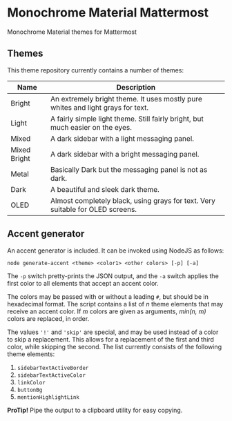 # Monochrome Material Mattermost

Monochrome Material themes for Mattermost

## Themes

This theme repository currently contains a number of themes:

| Name         | Description                                                                     |
|--------------|---------------------------------------------------------------------------------|
| Bright       | An extremely bright theme. It uses mostly pure whites and light grays for text. |
| Light        | A fairly simple light theme. Still fairly bright, but much easier on the eyes.  |
| Mixed        | A dark sidebar with a light messaging panel.                                    |
| Mixed Bright | A dark sidebar with a bright messaging panel.                                   |
| Metal        | Basically Dark but the messaging panel is not as dark.                          |
| Dark         | A beautiful and sleek dark theme.                                               |
| OLED         | Almost completely black, using grays for text. Very suitable for OLED screens.  |

## Accent generator

An accent generator is included. It can be invoked using NodeJS as follows:

```
node generate-accent <theme> <color1> <other colors> [-p] [-a]
```

The `-p` switch pretty-prints the JSON output, and the `-a` switch applies the first color to all elements that accept an accent color.

The colors may be passed with or without a leading `#`, but should be in hexadecimal format. The script contains a list of *n* theme elements that may receive an accent color. If *m* colors are given as arguments, *min(n, m)* colors are replaced, in order.

The values `'!'` and `'skip'` are special, and may be used instead of a color to skip a replacement. This allows for a replacement of the first and third color, while skipping the second. The list currently consists of the following theme elements:

1. `sidebarTextActiveBorder`
2. `sidebarTextActiveColor`
3. `linkColor`
4. `buttonBg`
5. `mentionHighlightLink`

**ProTip!** Pipe the output to a clipboard utility for easy copying.
